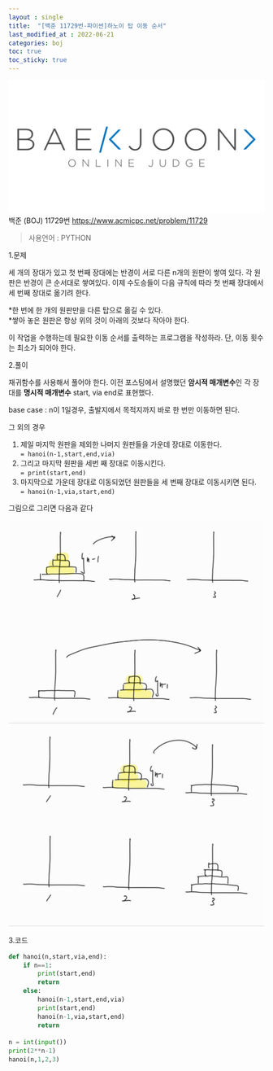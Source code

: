 ```yaml
---
layout : single
title:  "[백준 11729번-파이썬]하노이 탑 이동 순서"
last_modified_at : 2022-06-21
categories: boj
toc: true
toc_sticky: true
---
```

<center><img src="/img/boj/boj-logo.png"></center>
백준 (BOJ) 11729번  
<a href="https://www.acmicpc.net/problem/11729">https://www.acmicpc.net/problem/11729</a>

> 사용언어 : PYTHON

1.문제  

세 개의 장대가 있고 첫 번째 장대에는 반경이 서로 다른 n개의 원판이 쌓여 있다. 각 원판은 반경이 큰 순서대로 쌓여있다. 이제 수도승들이 다음 규칙에 따라 첫 번째 장대에서 세 번째 장대로 옮기려 한다.

*한 번에 한 개의 원판만을 다른 탑으로 옮길 수 있다.  
*쌓아 놓은 원판은 항상 위의 것이 아래의 것보다 작아야 한다.

이 작업을 수행하는데 필요한 이동 순서를 출력하는 프로그램을 작성하라. 단, 이동 횟수는 최소가 되어야 한다.

2.풀이

재귀함수를 사용해서 풀어야 한다. 이전 포스팅에서 설명했던 **암시적 매개변수**인 각 장대를 **명시적 매개변수** start, via end로 표현했다.  

base case : n이 1일경우, 출발지에서 목적지까지 바로 한 번만 이동하면 된다.

그 외의 경우 
1. 제일 마지막 원판을 제외한 나머지 원판들을 가운데 장대로 이동한다.  
`= hanoi(n-1,start,end,via)`
2. 그리고 마지막 원판을 세번 째 장대로 이동시킨다.  
`= print(start,end)`
3. 마지막으로 가운데 장대로 이동되었던 원판들을 세 번째 장대로 이동시키면 된다.  
`= hanoi(n-1,via,start,end)`

그림으로 그리면 다음과 같다

<img src="/img/boj/11729-1.jpg">
<img src="/img/boj/11729-2.jpg">




3.코드

```python
def hanoi(n,start,via,end):
    if n==1:
        print(start,end)
        return
    else:
        hanoi(n-1,start,end,via)
        print(start,end)
        hanoi(n-1,via,start,end)
        return

n = int(input())
print(2**n-1)
hanoi(n,1,2,3)
```



